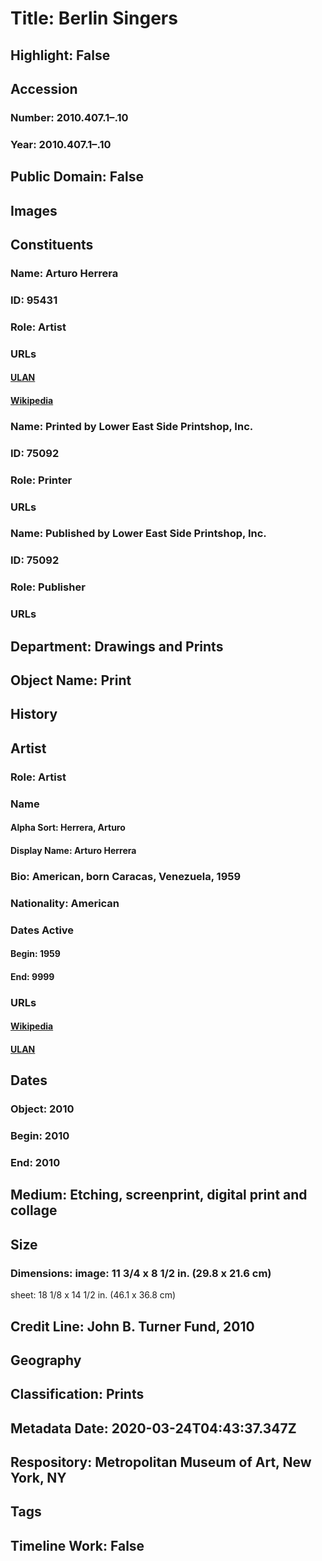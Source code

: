 # Title: Berlin Singers
## Highlight: False
## Accession
### Number: 2010.407.1–.10
### Year: 2010.407.1–.10
## Public Domain: False
## Images
## Constituents
### Name: Arturo Herrera
### ID: 95431
### Role: Artist
### URLs
#### [ULAN](http://vocab.getty.edu/page/ulan/500333057)
#### [Wikipedia](https://www.wikidata.org/wiki/Q4532609)
### Name: Printed by Lower East Side Printshop, Inc.
### ID: 75092
### Role: Printer
### URLs
### Name: Published by Lower East Side Printshop, Inc.
### ID: 75092
### Role: Publisher
### URLs
## Department: Drawings and Prints
## Object Name: Print
## History
## Artist
### Role: Artist
### Name
#### Alpha Sort: Herrera, Arturo
#### Display Name: Arturo Herrera
### Bio: American, born Caracas, Venezuela, 1959
### Nationality: American
### Dates Active
#### Begin: 1959
#### End: 9999
### URLs
#### [Wikipedia](https://www.wikidata.org/wiki/Q4532609)
#### [ULAN](http://vocab.getty.edu/page/ulan/500333057)
## Dates
### Object: 2010
### Begin: 2010
### End: 2010
## Medium: Etching, screenprint, digital print and collage
## Size
### Dimensions: image: 11 3/4 x 8 1/2 in. (29.8 x 21.6 cm)
sheet: 18 1/8 x 14 1/2 in. (46.1 x 36.8 cm)
## Credit Line: John B. Turner Fund, 2010
## Geography
## Classification: Prints
## Metadata Date: 2020-03-24T04:43:37.347Z
## Respository: Metropolitan Museum of Art, New York, NY
## Tags
## Timeline Work: False